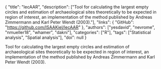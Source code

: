{
  "title": "lecAAR",
  "description": ["Tool for calculating the largest empty circles and estimation of archaeological sites theoretically to be expected in region of interest, an implementation of the method published by Andreas Zimmermann and Karl Peter Wendt (2003)."],
  "links": {
    "GitHub": "https://github.com/ISAAKiel/lecAAR"
  },
  "authors": ["yesdavid", "nevrome", "nmueller18", "whamer", "dakni"],
  "categories": ["R"],
  "tags": ["Statistical analysis", "Spatial analysis"],
  "doi": null
}

<!-- Generated by csv2md.R – do not edit by hand -->

Tool for calculating the largest empty circles and estimation of archaeological sites theoretically to be expected in region of interest, an implementation of the method published by Andreas Zimmermann and Karl Peter Wendt (2003).